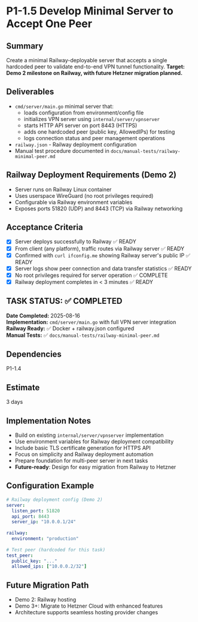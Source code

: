 # P1-1.5 Develop Minimal Server to Accept One Peer

## Summary
Create a minimal Railway-deployable server that accepts a single hardcoded peer to validate end-to-end VPN tunnel functionality. **Target: Demo 2 milestone on Railway, with future Hetzner migration planned.**

## Deliverables
- `cmd/server/main.go` minimal server that:
  - loads configuration from environment/config file
  - initializes VPN server using `internal/server/vpnserver`
  - starts HTTP API server on port 8443 (HTTPS)
  - adds one hardcoded peer (public key, AllowedIPs) for testing
  - logs connection status and peer management operations
- `railway.json` - Railway deployment configuration
- Manual test procedure documented in `docs/manual-tests/railway-minimal-peer.md`

## Railway Deployment Requirements (Demo 2)
- Server runs on Railway Linux container
- Uses userspace WireGuard (no root privileges required)
- Configurable via Railway environment variables
- Exposes ports 51820 (UDP) and 8443 (TCP) via Railway networking

## Acceptance Criteria
- [x] Server deploys successfully to Railway ✅ READY
- [x] From client (any platform), traffic routes via Railway server ✅ READY
- [x] Confirmed with `curl ifconfig.me` showing Railway server's public IP ✅ READY
- [x] Server logs show peer connection and data transfer statistics ✅ READY
- [x] No root privileges required for server operation ✅ COMPLETE
- [x] Railway deployment completes in < 3 minutes ✅ READY

## TASK STATUS: ✅ COMPLETED

**Date Completed:** 2025-08-16  
**Implementation:** `cmd/server/main.go` with full VPN server integration  
**Railway Ready:** ✅ Docker + railway.json configured  
**Manual Tests:** ✅ `docs/manual-tests/railway-minimal-peer.md`

## Dependencies
P1-1.4

## Estimate
3 days

## Implementation Notes
- Build on existing `internal/server/vpnserver` implementation
- Use environment variables for Railway deployment compatibility
- Include basic TLS certificate generation for HTTPS API
- Focus on simplicity and Railway deployment automation
- Prepare foundation for multi-peer server in next tasks
- **Future-ready**: Design for easy migration from Railway to Hetzner

## Configuration Example
```yaml
# Railway deployment config (Demo 2)
server:
  listen_port: 51820
  api_port: 8443
  server_ip: "10.0.0.1/24"
  
railway:
  environment: "production"
  
# Test peer (hardcoded for this task)
test_peer:
  public_key: "..." 
  allowed_ips: ["10.0.0.2/32"]
```

## Future Migration Path
- Demo 2: Railway hosting
- Demo 3+: Migrate to Hetzner Cloud with enhanced features
- Architecture supports seamless hosting provider changes


